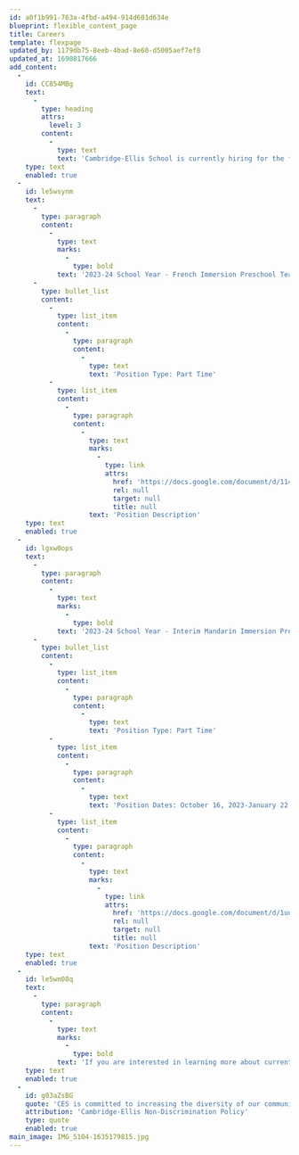 ```yaml
---
id: a0f1b991-763a-4fbd-a494-914d601d634e
blueprint: flexible_content_page
title: Careers
template: flexpage
updated_by: 1179db75-8eeb-4bad-8e60-d5005aef7ef8
updated_at: 1690817666
add_content:
  -
    id: CC854MBg
    text:
      -
        type: heading
        attrs:
          level: 3
        content:
          -
            type: text
            text: 'Cambridge-Ellis School is currently hiring for the following position(s):'
    type: text
    enabled: true
  -
    id: le5wsynm
    text:
      -
        type: paragraph
        content:
          -
            type: text
            marks:
              -
                type: bold
            text: '2023-24 School Year - French Immersion Preschool Teacher'
      -
        type: bullet_list
        content:
          -
            type: list_item
            content:
              -
                type: paragraph
                content:
                  -
                    type: text
                    text: 'Position Type: Part Time'
          -
            type: list_item
            content:
              -
                type: paragraph
                content:
                  -
                    type: text
                    marks:
                      -
                        type: link
                        attrs:
                          href: 'https://docs.google.com/document/d/114HzKl0gJpmOG3nD859H6wKBlWi0G7mUUSFrgmGCtIc/edit?usp=sharing'
                          rel: null
                          target: null
                          title: null
                    text: 'Position Description'
    type: text
    enabled: true
  -
    id: lgxw0ops
    text:
      -
        type: paragraph
        content:
          -
            type: text
            marks:
              -
                type: bold
            text: '2023-24 School Year - Interim Mandarin Immersion Preschool Teacher'
      -
        type: bullet_list
        content:
          -
            type: list_item
            content:
              -
                type: paragraph
                content:
                  -
                    type: text
                    text: 'Position Type: Part Time'
          -
            type: list_item
            content:
              -
                type: paragraph
                content:
                  -
                    type: text
                    text: 'Position Dates: October 16, 2023-January 22, 2024'
          -
            type: list_item
            content:
              -
                type: paragraph
                content:
                  -
                    type: text
                    marks:
                      -
                        type: link
                        attrs:
                          href: 'https://docs.google.com/document/d/1uuAU6dNCxGNovIeCne-WP7cFpeNTWgJzeVit1TDUaFA/edit?usp=sharing'
                          rel: null
                          target: null
                          title: null
                    text: 'Position Description'
    type: text
    enabled: true
  -
    id: le5wn08q
    text:
      -
        type: paragraph
        content:
          -
            type: text
            marks:
              -
                type: bold
            text: 'If you are interested in learning more about current and future career opportunities at our school, please reach out to our Assistant Director, Bekah Riley at Bekah@Cambridge-Ellis.org'
    type: text
    enabled: true
  -
    id: g0JaZsBG
    quote: 'CES is committed to increasing the diversity of our community and the curriculum. Candidates who can contribute to that goal are encouraged to apply and to identify their strengths and experiences in this area. Cambridge-Ellis School is an equal opportunity employer and all qualified applicants will receive consideration for employment without regard to race, color, religion, sex, national origin, disability status, protected veteran status, gender identity, sexual orientation or any other characteristic protected by law.'
    attribution: 'Cambridge-Ellis Non-Discrimination Policy'
    type: quote
    enabled: true
main_image: IMG_5104-1635179815.jpg
---
```

